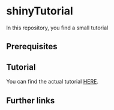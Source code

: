 # shinyTutorial
In this repository, you find a small tutorial


## Prerequisites



## Tutorial

You can find the actual tutorial [HERE](shinyTutorial.md).


## Further links
